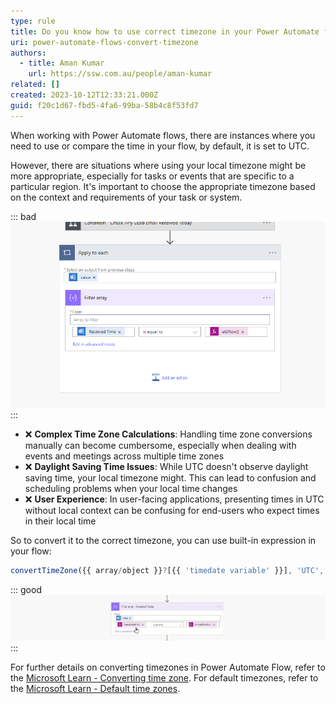 ```yaml
---
type: rule
title: Do you know how to use correct timezone in your Power Automate flows?
uri: power-automate-flows-convert-timezone
authors:
  - title: Aman Kumar
    url: https://ssw.com.au/people/aman-kumar
related: []
created: 2023-10-12T12:33:21.000Z
guid: f20c1d67-fbd5-4fa6-99ba-58b4c8f53fd7
---
```


When working with Power Automate flows, there are instances where you need to use or compare the time in your flow, by default, it is set to UTC.

However, there are situations where using your local timezone might be more appropriate, especially for tasks or events that are specific to a particular region. It's important to choose the appropriate timezone based on the context and requirements of your task or system.

<!--endintro-->

::: bad
![Figure: Bad example - Comparing Datetime in default timezone: UTC with UTC](comparing-timedate-without-converting.png)
:::

- ❌ **Complex Time Zone Calculations**: Handling time zone conversions manually can become cumbersome, especially when dealing with events and meetings across multiple time zones
- ❌ **Daylight Saving Time Issues**: While UTC doesn't observe daylight saving time, your local timezone might. This can lead to confusion and scheduling problems when your local time changes
- ❌ **User Experience**: In user-facing applications, presenting times in UTC without local context can be confusing for end-users who expect times in their local time

So to convert it to the correct timezone, you can use built-in expression in your flow:

```js
convertTimeZone({{ array/object }}?[{{ 'timedate variable' }}], 'UTC', 'AUS Eastern Standard Time')
```

::: good
![Figure: Good example - You are comparing it in local timezone (i.e AEST with AEST)](convert-timezone-expression.GIF)
:::

For further details on converting timezones in Power Automate Flow, refer to the [Microsoft Learn - Converting time zone](https://learn.microsoft.com/en-us/troubleshoot/power-platform/power-automate/converting-time-zone-power-automate).
For default timezones, refer to the [Microsoft Learn - Default time zones](https://learn.microsoft.com/en-us/windows-hardware/manufacture/desktop/default-time-zones?view=windows-11).
